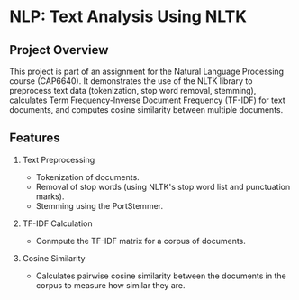 # NLP: Text Analysis Using NLTK

## Project Overview

This project is part of an assignment for the Natural Language Processing course (CAP6640). It demonstrates the use of the NLTK library to preprocess text data (tokenization, stop word removal, stemming), calculates Term Frequency-Inverse Document Frequency (TF-IDF) for text documents, and computes cosine similarity between multiple documents.

## Features
1. Text Preprocessing
   - Tokenization of documents.
   - Removal of stop words (using NLTK's stop word list and punctuation marks).
   - Stemming using the PortStemmer.
  
2. TF-IDF Calculation
   - Conmpute the TF-IDF matrix for a corpus of documents.
  
3. Cosine Similarity
   - Calculates pairwise cosine similarity between the documents in the corpus to measure how similar they are. 
